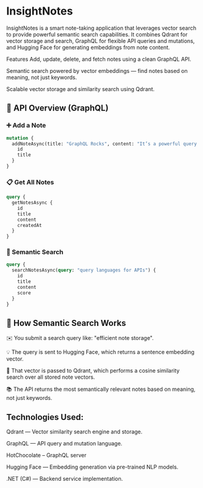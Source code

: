 # InsightNotes

InsightNotes is a smart note-taking application that leverages vector search to provide powerful semantic search capabilities. It combines Qdrant for vector storage and search, GraphQL for flexible API queries and mutations, and Hugging Face for generating embeddings from note content.

Features
Add, update, delete, and fetch notes using a clean GraphQL API.

Semantic search powered by vector embeddings — find notes based on meaning, not just keywords.

Scalable vector storage and similarity search using Qdrant.

## 📄 API Overview (GraphQL)

### ➕ Add a Note

```graphql
mutation {
  addNoteAsync(title: "GraphQL Rocks", content: "It’s a powerful query language") {
    id
    title
  }
}
```
### 📋 Get All Notes

```graphql
query {
  getNotesAsync {
    id
    title
    content
    createdAt
  }
}
```

### 🔎 Semantic Search
```graphql
query {
  searchNotesAsync(query: "query languages for APIs") {
    id
    title
    content
    score
  }
}
```

## 🧠 How Semantic Search Works
✉️ You submit a search query like: "efficient note storage".

💡 The query is sent to Hugging Face, which returns a sentence embedding vector.

🧲 That vector is passed to Qdrant, which performs a cosine similarity search over all stored note vectors.

📚 The API returns the most semantically relevant notes based on meaning, not just keywords.


## Technologies Used:

Qdrant — Vector similarity search engine and storage.

GraphQL — API query and mutation language.

HotChocolate – GraphQL server

Hugging Face — Embedding generation via pre-trained NLP models.

.NET (C#) — Backend service implementation.
